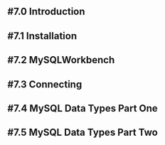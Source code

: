## #7.0 Introduction 

## #7.1 Installation

## #7.2 MySQLWorkbench

## #7.3 Connecting

## #7.4 MySQL Data Types Part One

## #7.5 MySQL Data Types Part Two
